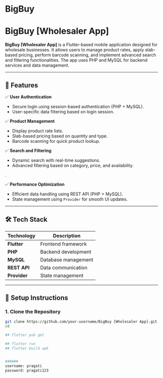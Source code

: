 # BigBuy
# BigBuy [Wholesaler App]

**BigBuy [Wholesaler App]** is a Flutter-based mobile application designed for wholesale businesses. It allows users to manage product rates, apply slab-based pricing, perform barcode scanning, and implement advanced search and filtering functionalities. The app uses PHP and MySQL for backend services and data management.

---

## 🚀 **Features**
✅ **User Authentication**  
- Secure login using session-based authentication (PHP + MySQL).  
- User-specific data filtering based on login session.  

✅ **Product Management**  
- Display product rate lists.  
- Slab-based pricing based on quantity and type.  
- Barcode scanning for quick product lookup.  

✅ **Search and Filtering**  
- Dynamic search with real-time suggestions.  
- Advanced filtering based on category, price, and availability.  

.  

✅ **Performance Optimization**  
- Efficient data handling using REST API (PHP + MySQL).  
- State management using `Provider` for smooth UI updates.  

---

## 🛠️ **Tech Stack**
| Technology | Description |
|------------|-------------|
| **Flutter** | Frontend framework |
| **PHP** | Backend development |
| **MySQL** | Database management |
| **REST API** | Data communication |
| **Provider** | State management |

---

## 🌟 **Setup Instructions**
### 1. **Clone the Repository**
```bash
git clone https://github.com/your-username/BigBuy [Wholesaler App].git
cd

## flutter pub get

## flutter run
## flutter build apk


######
username: pragati
password: pragati123



